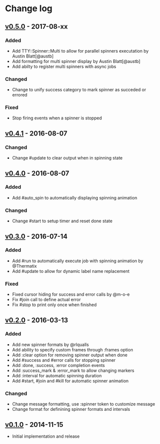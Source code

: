 # Change log

## [v0.5.0] - 2017-08-xx

### Added
* Add TTY::Spinner::Multi to allow for parallel spinners executation by Austin Blatt[@austb]
* Add formatting for multi spinner display by Austin Blatt[@austb]
* Add abilty to register multi spinners with async jobs

### Changed
* Change to unify success category to mark spinner as succeded or errored

### Fixed
* Stop firing events when a spinner is stopped

## [v0.4.1] - 2016-08-07

### Changed
* Change #update to clear output when in spinning state

## [v0.4.0] - 2016-08-07

### Added
* Add #auto_spin to automatically displaying spinning animation

### Changed
* Change #start to setup timer and reset done state

## [v0.3.0] - 2016-07-14

### Added
* Add #run to automatically execute job with spinning animation by @Thermatix
* Add #update to allow for dynamic label name replacement

### Fixed
* Fixed cursor hiding for success and error calls by @m-o-e
* Fix #join call to define actual error
* Fix #stop to print only once when finished

## [v0.2.0] - 2016-03-13

### Added
* Add new spinner formats by @rlqualls
* Add ability to specify custom frames through :frames option
* Add :clear option for removing spinner output when done
* Add #success and #error calls for stopping spinner
* Add :done, :success, :error completion events
* Add :success_mark & :error_mark to allow changing markers
* Add :interval for automatic spinning duration
* Add #start, #join and #kill for automatic spinner animation

### Changed
* Change message formatting, use :spinner token to customize message
* Change format for definining spinner formats and intervals

## [v0.1.0] - 2014-11-15

* Initial implementation and release

[v0.5.0]: https://github.com/peter-murach/tty-spinner/compare/v0.4.1...v0.5.0
[v0.4.1]: https://github.com/peter-murach/tty-spinner/compare/v0.4.0...v0.4.1
[v0.4.0]: https://github.com/peter-murach/tty-spinner/compare/v0.3.0...v0.4.0
[v0.3.0]: https://github.com/peter-murach/tty-spinner/compare/v0.2.0...v0.3.0
[v0.2.0]: https://github.com/peter-murach/tty-spinner/compare/v0.1.0...v0.2.0
[v0.1.0]: https://github.com/peter-murach/tty-spinner/compare/v0.1.0
